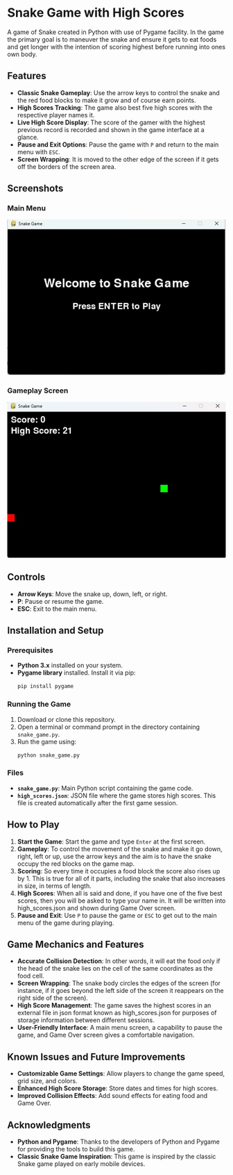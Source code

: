 
# Snake Game with High Scores

A game of Snake created in Python with use of Pygame facility. 
In the game the primary goal is to maneuver the snake and ensure it gets to eat foods and
get longer with the intention of scoring highest before running into ones own body.
## Features

- **Classic Snake Gameplay**: Use the arrow keys to control the snake and the red food blocks to make it grow and of course earn points.
- **High Scores Tracking**: The game also best five high scores with the respective player names it.
- **Live High Score Display**:  The score of the gamer with the highest previous record is recorded and shown in the game interface at a glance.
- **Pause and Exit Options**: Pause the game with `P` and return to the main menu with `ESC`.
- **Screen Wrapping**:  It is moved to the other edge of the screen if it gets off the borders of the screen area.

## Screenshots

### Main Menu
![Main Menu Screenshot](./Home.jpg)

### Gameplay Screen
![Gameplay Screenshot](./MainScreen.jpg)

## Controls

- **Arrow Keys**: Move the snake up, down, left, or right.
- **P**: Pause or resume the game.
- **ESC**: Exit to the main menu.

## Installation and Setup

### Prerequisites

- **Python 3.x** installed on your system.
- **Pygame library** installed. Install it via pip:
  ```bash
  pip install pygame
  ```

### Running the Game

1. Download or clone this repository.
2. Open a terminal or command prompt in the directory containing `snake_game.py`.
3. Run the game using:
   ```bash
   python snake_game.py
   ```

### Files

- **`snake_game.py`**: Main Python script containing the game code.
- **`high_scores.json`**: JSON file where the game stores high scores. This file is created automatically after the first game session.

## How to Play

1. **Start the Game**: Start the game and type `Enter` at the first screen.
2. **Gameplay**: To control the movement of the snake and make it go down, right, left or up, use the arrow keys and the aim is to have the snake occupy the red blocks on the game map.
3. **Scoring**: So every time it occupies a food block the score also rises up by 1. This is true for all of it parts, including the snake that also increases in size, in terms of length.
4. **High Scores**: When all is said and done, if you have one of the five best scores, then you will be asked to type your name in. It will be written into high_scores.json and shown during Game Over screen.
5. **Pause and Exit**: Use `P` to pause the game or `ESC` to get out to the main menu of the game during playing.

## Game Mechanics and Features

- **Accurate Collision Detection**: In other words, it will eat the food only if the head of the snake lies on the cell of the same coordinates as the food cell.
- **Screen Wrapping**: The snake body circles the edges of the screen (for instance, if it goes beyond the left side of the screen it reappears on the right side of the screen).
- **High Score Management**: The game saves the highest scores in an external file in json format known as high_scores.json for purposes of storage information between different sessions.
- **User-Friendly Interface**: A main menu screen, a capability to pause the game, and Game Over screen gives a comfortable navigation.
## Known Issues and Future Improvements

- **Customizable Game Settings**: Allow players to change the game speed, grid size, and colors.
- **Enhanced High Score Storage**: Store dates and times for high scores.
- **Improved Collision Effects**: Add sound effects for eating food and Game Over.

## Acknowledgments

- **Python and Pygame**: Thanks to the developers of Python and Pygame for providing the tools to build this game.
- **Classic Snake Game Inspiration**: This game is inspired by the classic Snake game played on early mobile devices.
